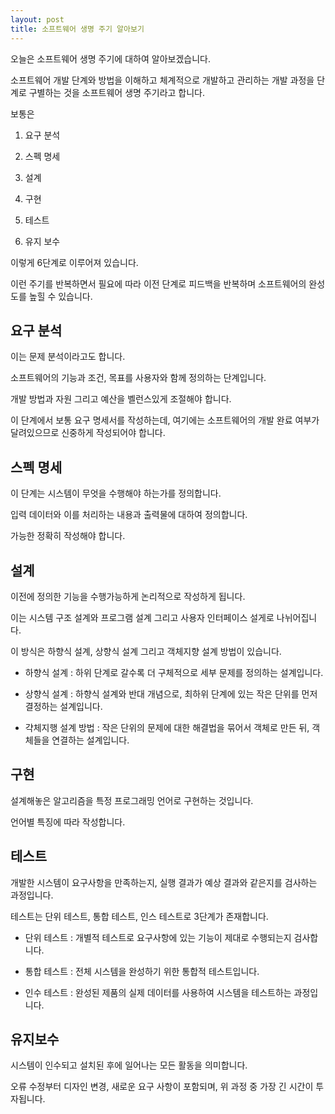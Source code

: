 ```yaml
---
layout: post
title: 소프트웨어 생명 주기 알아보기
---
```


오늘은 소프트웨어 생명 주기에 대하여 알아보겠습니다.

소프트웨어 개발 단계와 방법을 이해하고 체계적으로 개발하고 관리하는 개발 과정을 단계로 구별하는 것을 소프트웨어 생명 주기라고 합니다.

보통은 

1. 요구 분석

1. 스펙 명세

1. 설계

1. 구현

1. 테스트

1. 유지 보수

이렇게 6단계로 이루어져 있습니다.

이런 주기를 반복하면서 필요에 따라 이전 단계로 피드백을 반복하며 소프트웨어의 완성도를 높힐 수 있습니다.

## 요구 분석

이는 문제 분석이라고도 합니다.

소프트웨어의 기능과 조건, 목표를 사용자와 함께 정의하는 단계입니다.

개발 방법과 자원 그리고 예산을 벨런스있게 조절해야 합니다.

이 단계에서 보통 요구 명세서를 작성하는데, 여기에는 소프트웨어의 개발 완료 여부가 달려있으므로 신중하게 작성되어야 합니다.

## 스펙 명세

이 단계는 시스템이 무엇을 수행해야 하는가를 정의합니다.

입력 데이터와 이를 처리하는 내용과 출력물에 대하여 정의합니다.

가능한 정확히 작성해야 합니다.

## 설계

이전에 정의한 기능을 수행가능하게 논리적으로 작성하게 됩니다.

이는 시스템 구조 설계와 프로그램 설계 그리고 사용자 인터페이스 설게로 나뉘어집니다.

이 방식은 하향식 설계, 상향식 설계 그리고 객체지향 설계 방법이 있습니다.

* 하향식 설계 : 하위 단계로 갈수록 더 구체적으로 세부 문제를 정의하는 설계입니다.

* 상향식 설계 : 하향식 설계와 반대 개념으로, 최하위 단계에 있는 작은 단위를 먼저 결정하는 설계입니다.

* 갹체지행 설계 방법 : 작은 단위의 문제에 대한 해결법을 묶어서 객체로 만든 뒤, 객체들을 연결하는 설계입니다.

## 구현

설계해놓은 알고리즘을 특정 프로그래밍 언어로 구현하는 것입니다.

언어별 특징에 따라 작성합니다.

## 테스트

개발한 시스템이 요구사항을 만족하는지, 실행 결과가 예상 결과와 같은지를 검사하는 과정입니다.

테스트는 단위 테스트, 통합 테스트, 인스 테스트로 3단계가 존재합니다.

* 단위 테스트 : 개별적 테스트로 요구사항에 있는 기능이 제대로 수행되는지 검사합니다.

* 통합 테스트 : 전체 시스템을 완성하기 위한 통합적 테스트입니다. 

* 인수 테스트 : 완성된 제품의 실제 데이터를 사용하여 시스템을 테스트하는 과정입니다.

## 유지보수

시스템이 인수되고 설치된 후에 일어나는 모든 활동을 의미합니다.

오류 수정부터 디자인 변경, 새로운 요구 사항이 포함되며, 위 과정 중 가장 긴 시간이 투자됩니다.

